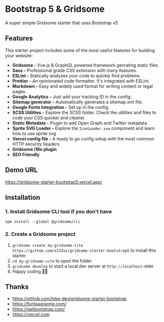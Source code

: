 # Bootstrap 5 & Gridsome

A super simple Gridsome starter that uses Bootstrap v5
## Features

This starter project includes some of the most useful features for building your website: 

* **Gridsome -** Vue.js & GraphQL powered framework genrating static files.
* **Sass -** Professional grade CSS extension with many features.
* **ESLint -** Statically analyses your code to quickly find problems.
* **Prettier -** An opinionated code formatter. It's integrated with ESLint. 
* **Markdown -** Easy and widely used format for writing content or legal pages.
* **Google Analytics -** Just add your tracking ID in the config.
* **Sitemap generator -** Automatically generates a sitemap.xml file.
* **Google Fonts Integration -** Set up in the config. 
* **SCSS Utilities -** Explore the SCSS folder. Check the utilities and files to code your CSS quicker and cleaner. 
* **Static Metadata -** Plugin to add Open Graph and Twitter metadata
* **Sprite SVG Loader -** Explore the `IconLoader.vue` component and learn how to use sprite svg
* **Vercel config file -** A ready to go config setup with the most common HTTP security headers
* **Gridsome i18n plugin** 
* **SEO Friendly** 

## Demo URL

https://gridsome-starter-bootstrap5.vercel.app/
## Installation

### 1. Install Gridsome CLI tool if you don't have

`npm install --global @gridsome/cli`

### 2. Create a Gridsome project

1. `gridsome create my-gridsome-site https://github.com/a133xz/gridsome-starter-bootstrap5` to install this starter
2. `cd my-gridsome-site` to open the folder
3. `gridsome develop` to start a local dev server at `http://localhost:8080`
4. Happy coding 🎉🙌

## Thanks

- https://github.com/loke-dev/gridsome-starter-bootstrap
- https://fontawesome.com/
- https://getbootstrap.com/
- https://vercel.com